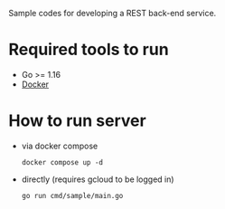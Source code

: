 Sample codes for developing a REST back-end service.

# Required tools to run
- Go >= 1.16
- [Docker](https://www.docker.com/products/docker-desktop)

# How to run server
- via docker compose
    ```
    docker compose up -d
    ```
- directly (requires gcloud to be logged in)
    ```
    go run cmd/sample/main.go
    ```
